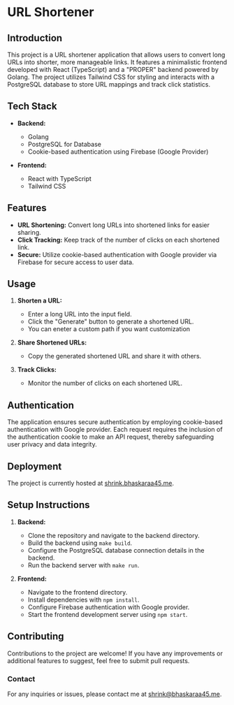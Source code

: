 # URL Shortener

## Introduction

This project is a URL shortener application that allows users to convert long URLs into shorter, more manageable links. It features a minimalistic frontend developed with React (TypeScript) and a "PROPER" backend powered by Golang. The project utilizes Tailwind CSS for styling and interacts with a PostgreSQL database to store URL mappings and track click statistics.

## Tech Stack

- **Backend:**
  - Golang
  - PostgreSQL for Database
  - Cookie-based authentication using Firebase (Google Provider)

- **Frontend:**
  - React with TypeScript
  - Tailwind CSS

## Features

- **URL Shortening:** Convert long URLs into shortened links for easier sharing.
- **Click Tracking:** Keep track of the number of clicks on each shortened link.
- **Secure:** Utilize cookie-based authentication with Google provider via Firebase for secure access to user data.

## Usage

1. **Shorten a URL:**
   - Enter a long URL into the input field.
   - Click the "Generate" button to generate a shortened URL. 
   - You can eneter a custom path if you want customization

2. **Share Shortened URLs:**
   - Copy the generated shortened URL and share it with others.

3. **Track Clicks:**
   - Monitor the number of clicks on each shortened URL.

## Authentication

The application ensures secure authentication by employing cookie-based authentication with Google provider. Each request requires the inclusion of the authentication cookie to make an API request, thereby safeguarding user privacy and data integrity.

## Deployment

The project is currently hosted at [shrink.bhaskaraa45.me](https://shrink.bhaskaraa45.me).

## Setup Instructions

1. **Backend:**
   - Clone the repository and navigate to the backend directory.
   - Build the backend using `make build`.
   - Configure the PostgreSQL database connection details in the backend.
   - Run the backend server with `make run`.

2. **Frontend:**
   - Navigate to the frontend directory.
   - Install dependencies with `npm install`.
   - Configure Firebase authentication with Google provider.
   - Start the frontend development server using `npm start`.

## Contributing

Contributions to the project are welcome! If you have any improvements or additional features to suggest, feel free to submit pull requests.

### Contact

For any inquiries or issues, please contact me at [shrink@bhaskaraa45.me](mailto:shrink@bhaskaraa45.me).
